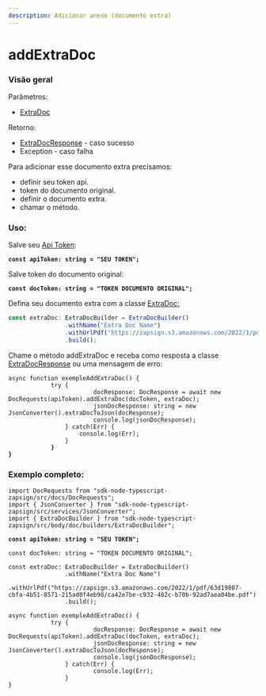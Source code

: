 ```yaml
---
description: Adicionar anexo (documento extra)
---
```


# addExtraDoc

### Visão geral

Parâmetros:&#x20;

* [ExtraDoc](https://docs.zapsign.com.br/facilitadores/sdks/sdk-em-typescript/classes-usadas/body/extradoc)

Retorno:

* [ExtraDocResponse](https://docs.zapsign.com.br/facilitadores/sdks/sdk-em-typescript/classes-usadas/response/extradocresponse) - caso sucesso
* Exception - caso falha

Para adicionar esse documento extra precisamos:

* definir seu token api.
* token do documento original.
* definir o documento extra.
* chamar o método.

### Uso:

Salve seu [Api Token](https://docs.zapsign.com.br/):

<pre class="language-typescript"><code class="lang-typescript"><strong>const apiToken: string = "SEU TOKEN";
</strong></code></pre>



Salve token do documento original:

<pre class="language-typescript"><code class="lang-typescript"><strong>const docToken: string = "TOKEN DOCUMENTO ORIGINAL";
</strong></code></pre>



Defina seu documento extra com a classe [ExtraDoc:](https://docs.zapsign.com.br/facilitadores/sdks/sdk-em-typescript/classes-usadas/body/extradoc)

```typescript
const extraDoc: ExtraDocBuilder = ExtraDocBuilder()
                .withName("Extra Doc Name")
                .withUrlPdf("https://zapsign.s3.amazonaws.com/2022/1/pdf/63d19807-cbfa-4b51-8571-215ad0f4eb98/ca42e7be-c932-482c-b70b-92ad7aea04be.pdf")
                .build();
```



Chame o método addExtraDoc e receba como resposta a classe[ ExtraDocResponse](https://docs.zapsign.com.br/facilitadores/sdks/sdk-em-typescript/classes-usadas/response/extradocresponse) ou uma mensagem de erro:

<pre class="language-typescript"><code class="lang-typescript">async function exempleAddExtraDoc() {
            try {
                        docResponse: DocResponse = await new DocRequests(apiToken).addExtraDoc(docToken, extraDoc);
                        jsonDocResponse: string = new JsonConverter().extraDocToJson(docResponse);
                        console.log(jsonDocResponse);
                } catch(Err) {
                    console.log(Err);
                }
<strong>            }
</strong><strong>}
</strong></code></pre>

### Exemplo completo:

<pre class="language-typescript"><code class="lang-typescript">import DocRequests from "sdk-node-typescript-zapsign/src/docs/DocRequests";
import { JsonConverter } from "sdk-node-typescript-zapsign/src/services/JsonConverter";
import { ExtraDocBuilder } from "sdk-node-typescript-zapsign/src/body/doc/builders/ExtraDocBuilder";
<strong>
</strong><strong>const apiToken: string = "SEU TOKEN";
</strong><strong>
</strong>const docToken: string = "TOKEN DOCUMENTO ORIGINAL";

const extraDoc: ExtraDocBuilder = ExtraDocBuilder()
                .withName("Extra Doc Name")
                .withUrlPdf("https://zapsign.s3.amazonaws.com/2022/1/pdf/63d19807-cbfa-4b51-8571-215ad0f4eb98/ca42e7be-c932-482c-b70b-92ad7aea04be.pdf")
                .build();
                
async function exempleAddExtraDoc() {
            try {
                        docResponse: DocResponse = await new DocRequests(apiToken).addExtraDoc(docToken, extraDoc);
                        jsonDocResponse: string = new JsonConverter().extraDocToJson(docResponse);
                        console.log(jsonDocResponse);
                } catch(Err) {
                        console.log(Err);
                }
}
</code></pre>
